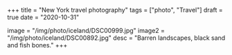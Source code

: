+++
title = "New York travel photography"
tags = ["photo", "Travel"]
draft = true
date = "2020-10-31"

image = "/img/photo/iceland/DSC00999.jpg"
image2 = "/img/photo/iceland/DSC00892.jpg"
desc = "Barren landscapes, black sand and fish bones."
+++
